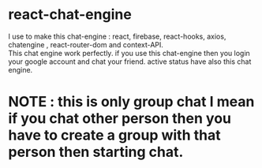 # react-chat-engine
I use to make this chat-engine : react, firebase, react-hooks, axios, chatengine , react-router-dom and context-API.<br>
This chat engine work perfectly. if you use this chat-engine then you login your google account and chat your friend. active status have also this chat engine.<br>

# NOTE :  this is only group chat I mean if you chat other person then you have to create a group with that person then starting chat.
